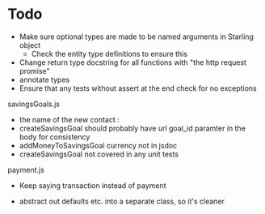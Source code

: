 # Todo

- Make sure optional types are made to be named arguments in Starling object
    - Check the entity type definitions to ensure this
- Change return type docstring for all functions with "the http request promise"
- annotate types
- Ensure that any tests without assert at the end check for no exceptions


savingsGoals.js
- the name of the new contact :
- createSavingsGoal should probably have url goal_id paramter in the body for consistency
- addMoneyToSavingsGoal currency not in jsdoc
- createSavingsGoal not covered in any unit tests

payment.js
- Keep saying transaction instead of payment

- abstract out defaults etc. into a separate class, so it's cleaner
